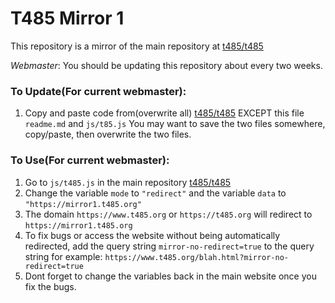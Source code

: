 # T485 Mirror 1

This repository is a mirror of the main repository at [t485/t485](https://github.com/t485/t485/)

*Webmaster*: You should be updating this repository about every two weeks.

### To Update(For current webmaster):

1. Copy and paste code from(overwrite all) [t485/t485](https://github.com/t485/t485/) EXCEPT this file `readme.md` and `js/t85.js`
You may want to save the two files somewhere, copy/paste, then overwrite the two files.


### To Use(For current webmaster):

1. Go to `js/t485.js` in the main repository [t485/t485](https://github.com/t485/t485/)
2. Change the variable `mode` to `"redirect"` and the variable `data` to `"https://mirror1.t485.org"`
3. The domain `https://www.t485.org` or `https://t485.org` will redirect to `https://mirror1.t485.org`
4. To fix bugs or access the website without being automatically redirected, add the query string `mirror-no-redirect=true` to the query string
for example: `https://www.t485.org/blah.html?mirror-no-redirect=true`
5. Dont forget to change the variables back in the main website once you fix the bugs.
    
